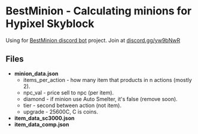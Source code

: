 # **BestMinion** - Calculating minions for Hypixel Skyblock
Using for [BestMinion discord bot](https://hypixel.net/threads/discord-bot-bestminion-calculate-best-minion.3323880/) project. Join at [discord.gg/yw9bNwR](https://discord.com/invite/yw9bNwR)

## Files

* **minion_data.json**
  * items_per_action - how many item that products in n actions (mostly 2).
  * npc_val - price sell to npc (per item).
  * diamond - if minion use Auto Smelter, it's false (remove soon). 
  * tier - second between action (not item).
  * upgrade - 25600C, C is coins.
* **item_data_sc3000.json**
* **item_data_comp.json**
